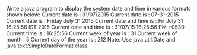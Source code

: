 Write a java program to display the system date and time in various formats shown below:
	Current date is : 31/07/2015
	Current date is : 07-31-2015
	Current date is : Friday July 31 2015
	Current date and time is : Fri July 31 16:25:56 IST 2015
	Current date and time is : 31/07/15 16:25:56 PM +0530
	Current time is : 16:25:56
	Current week of year is : 31
	Current week of month : 5
	Current day of the year is : 212
Note: Use java.util.Date and java.text.SimpleDateFormat class

